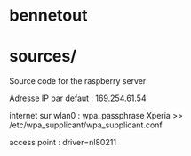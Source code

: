 # bennetout

# sources/ #
Source code for the raspberry server

Adresse IP par defaut : 169.254.61.54

internet sur wlan0 :
wpa_passphrase Xperia >> /etc/wpa_supplicant/wpa_supplicant.conf

access point :
driver=nl80211
